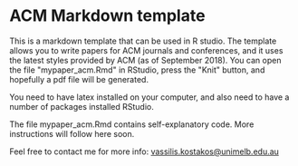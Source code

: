 # ACM Markdown template

This is a markdown template that can be used in R studio. The template allows you to write papers for ACM journals and conferences, and it uses the latest styles provided by ACM (as of September 2018). You can open the file "mypaper_acm.Rmd" in RStudio, press the "Knit" button, and hopefully a pdf file will be generated.

You need to have latex installed on your computer, and also need to have a number of packages installed RStudio.

The file mypaper_acm.Rmd contains self-explanatory code. More instructions will follow here soon. 

Feel free to contact me for more info: vassilis.kostakos@unimelb.edu.au
